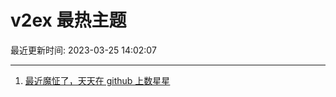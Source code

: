 # v2ex 最热主题

最近更新时间: 2023-03-25 14:02:07

--- 
1. [最近魔怔了，天天在 github 上数星星](https://www.v2ex.com/t/927016) 
